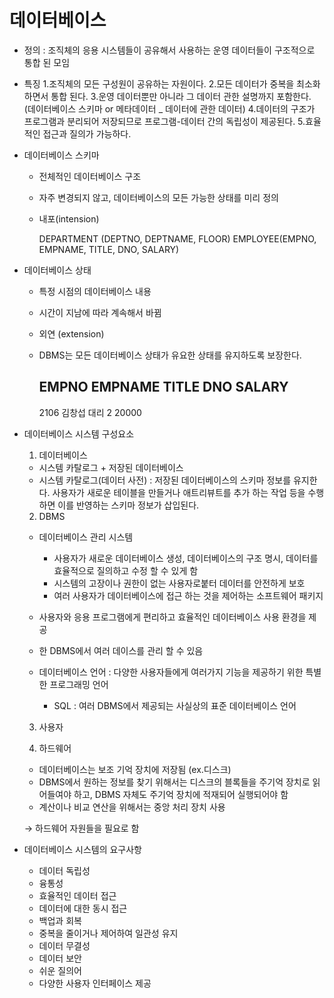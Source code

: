 # 데이터베이스
 - 정의 : 조직체의 응용 시스템들이 공유해서 사용하는 운영 데이터들이 구조적으로 통합 된 모임 
 - 특징 
    1.조직체의 모든 구성원이 공유하는 자원이다.
	2.모든 데이터가 중복을 최소화 하면서 통합 된다.
	3.운영 데이터뿐만 아니라 그 데이터 관한 설명까지 포함한다. (데이터베이스 스키마 or 메타데이터 _ 데이터에 관한 데이터)
	4.데이터의 구조가 프로그램과 분리되어 저장되므로 프로그램-데이터 간의 독립성이 제공된다.
    5.효율적인 접근과 질의가 가능하다. 
 
 - 데이터베이스 스키마 
   - 전체적인 데이터베이스 구조 
   - 자주 변경되지 않고, 데이터베이스의 모든 가능한 상태를 미리 정의
   - 내포(intension) 
   
       DEPARTMENT (DEPTNO, DEPTNAME, FLOOR) 
       EMPLOYEE(EMPNO, EMPNAME, TITLE, DNO, SALARY) 
   
 - 데이터베이스 상태 
   - 특정 시점의 데이터베이스 내용 
   - 시간이 지남에 따라 계속해서 바뀜 
   - 외연 (extension) 
   - DBMS는 모든 데이터베이스 상태가 유요한 상태를 유지하도록 보장한다.
   
       EMPNO   EMPNAME   TITLE   DNO   SALARY 
       --------------------------------------
       2106    김창섭     대리    2     20000 
 
 - 데이터베이스 시스템 구성요소 
   1. 데이터베이스 
     - 시스템 카탈로그 + 저장된 데이터베이스 
	 - 시스템 카탈로그(데이터 사전) : 저장된 데이터베이스의 스키마 정보를 유지한다. 사용자가 새로운 테이블을 만들거나 애트리뷰트를 추가 하는 작업 등을 수행 하면 이를 반영하는 스키마 정보가 삽입된다.
  
   2. DBMS 
     - 데이터베이스 관리 시스템
	   - 사용자가 새로운 데이터베이스 생성, 데이터베이스의 구조 명시, 데이터를 효율적으로 질의하고 수정 할 수 있게 함
	   - 시스템의 고장이나 권한이 없는 사용자로붙터 데이터를 안전하게 보호 
	   - 여러 사용자가 데이터베이스에 접근 하는 것을 제어하는 소프트웨어 패키지 
     - 사용자와 응용 프로그램에게 편리하고 효율적인 데이터베이스 사용 환경을 제공
     - 한 DBMS에서 여러 데이스를 관리 할 수 있음 
	 
     - 데이터베이스 언어 : 다양한 사용자들에게 여러가지 기능을 제공하기 위한 특별한 프로그래밍 언어 	 
	   - SQL : 여러 DBMS에서 제공되는 사실상의 표준 데이터베이스 언어 
	   
   3. 사용자 
   
   4. 하드웨어  
     - 데이터베이스는 보조 기억 장치에 저장됨 (ex.디스크)
	 - DBMS에서 원하는 정보를 찾기 위해서는 디스크의 블록들을 주기억 장치로 읽어들여야 하고, DBMS 자체도 주기억 장치에 적재되어 실행되어야 함 
	 - 계산이나 비교 연산을 위해서는 중앙 처리 장치 사용 
	 
	 → 하드웨어 자원들을 필요로 함 	 
	 
 - 데이터베이스 시스템의 요구사항 
   - 데이터 독립성 
   - 융통성
   - 효율적인 데이터 접근
   - 데이터에 대한 동시 접근 
   - 백업과 회복
   - 중복을 줄이거나 제어하여 일관성 유지
   - 데이터 무결성 
   - 데이터 보안
   - 쉬운 질의어 
   - 다양한 사용자 인터페이스 제공  
	 
